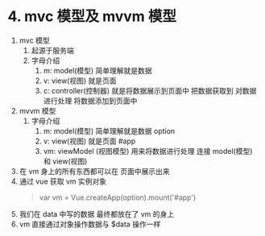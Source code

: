 # 4. mvc 模型及 mvvm 模型

1. mvc 模型
   1. 起源于服务端
   2. 字母介绍
      1. m: model(模型) 简单理解就是数据
      2. v: view(视图) 就是页面
      3. c: controller(控制器) 就是将数据展示到页面中
         把数据获取到 对数据进行处理 将数据添加到页面中
2. mvvm 模型
   1. 字母介绍
      1. m: model(模型) 简单理解就是数据 option
      2. v: view(视图) 就是页面 #app
      3. vm: viewModel (视图模型) 用来将数据进行处理 连接 model(模型) 和 view(视图)
3. 在 vm 身上的所有东西都可以在 页面中展示出来
4. 通过 vue 获取 vm 实例对象
   > var vm = Vue.createApp(option).mount('#app')
5. 我们在 data 中写的数据 最终都放在了 vm 的身上
6. vm 直接通过对象操作数据与 $data 操作一样
